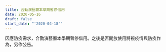 ```yaml
---
title: 合勤演藝廳本學期暫停借用
date: 2020-05-16
draft: false
start_date: "'2020-04-18'"
---
```


因應防疫需求，合勤演藝廳本學期暫停借用。之後是否開放使用將視疫情與防疫作為，另作公告。